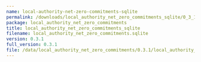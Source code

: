 ```yaml
---
name: local-authority-net-zero-commitments-sqlite
permalink: /downloads/local_authority_net_zero_commitments_sqlite/0_3_1
package: local_authority_net_zero_commitments
title: local_authority_net_zero_commitments_sqlite
filename: local_authority_net_zero_commitments.sqlite
version: 0.3.1
full_version: 0.3.1
file: /data/local_authority_net_zero_commitments/0.3.1/local_authority_net_zero_commitments.sqlite
---
```

